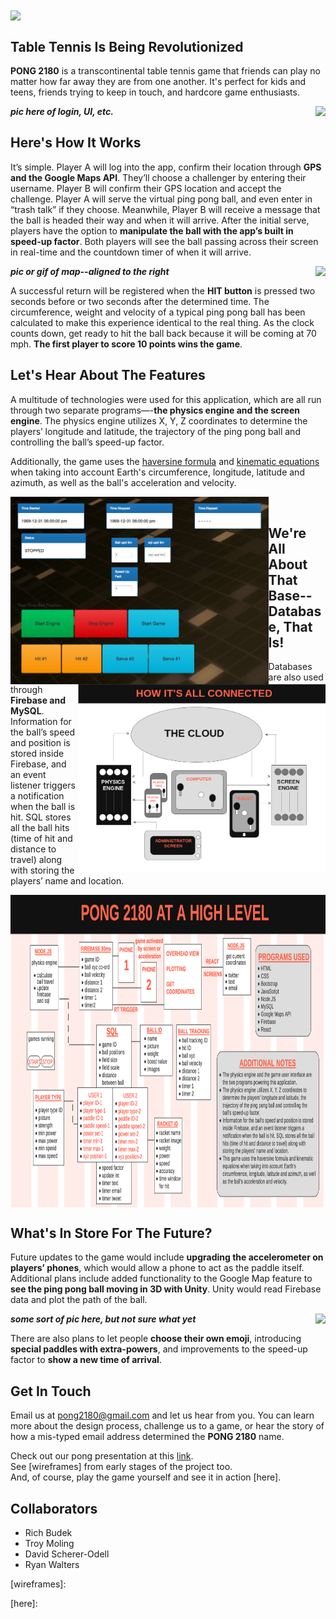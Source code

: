 <img align="center" src="client/public/images/IMAGE.png?raw=true">

## Table Tennis Is Being Revolutionized
**PONG 2180** is a transcontinental table tennis game that friends can play no matter how far away they are from one another. It's perfect for kids and teens, friends trying to keep in touch, and hardcore game enthusiasts.

***pic here of login, UI, etc.***
<img align="right" src="client/public/images/IMAGE.png?raw=true">

## Here's How It Works
It’s simple. Player A will log into the app, confirm their location through **GPS and the Google Maps API**. They’ll choose a challenger by entering their username. Player B will confirm their GPS location and accept the challenge. Player A will serve the virtual ping pong ball, and even enter in “trash talk” if they choose. Meanwhile, Player B will receive a message that the ball is headed their way and when it will arrive. After the initial serve, players have the option to **manipulate the ball with the app’s built in speed-up factor**. Both players will see the ball passing across their screen in real-time and the countdown timer of when it will arrive. 

***pic or gif of map--aligned to the right***
<img align="right" src="client/public/images/IMAGE.png?raw=true">

A successful return will be registered when the **HIT button** is pressed two seconds before or two seconds after the determined time. The circumference, weight and velocity of a typical ping pong ball has been calculated to make this experience identical to the real thing. As the clock counts down, get ready to hit the ball back because it will be coming at 70 mph. **The first player to score 10 points wins the game**.

## Let's Hear About The Features
A multitude of technologies were used for this application, which are all run through two separate programs—-**the physics engine and the screen engine**. The physics engine utilizes X, Y, Z coordinates to determine the players’ longitude and latitude, the trajectory of the ping pong ball and controlling the ball’s speed-up factor. 

Additionally, the game uses the [haversine formula] and [kinematic equations] when taking into account Earth's circumference, longitude, latitude and azimuth, as well as the ball's acceleration and velocity.

<img height="300px" align="left" src="client/public/images/physics-engine copy.png?raw=true">

<img height="300px" align="right" src="client/public/images/connection-rundown.png?raw=true">

<br>

## We're All About That Base--Database, That Is!
Databases are also used through **Firebase and MySQL**. Information for the ball’s speed and position is stored inside Firebase, and an event listener triggers a notification when the ball is hit. SQL stores all the ball hits (time of hit and distance to travel) along with storing the players’ name and location.

<img height="500px" align="center" src="client/public/images/database-structure.png?raw=true">


## What's In Store For The Future?
Future updates to the game would include **upgrading the accelerometer on players’ phones**, which would allow a phone to act as the paddle itself. Additional plans include added functionality to the Google Map feature to **see the ping pong ball moving in 3D with Unity**. Unity would read Firebase data and plot the path of the ball.

***some sort of pic here, but not sure what yet***
<img align="right" src="client/public/images/IMAGE.png?raw=true">

There are also plans to let people **choose their own emoji**, introducing **special paddles with extra-powers**, and improvements to the speed-up factor to **show a new time of arrival**.

## Get In Touch
Email us at pong2180@gmail.com and let us hear from you. You can learn more about the design process, challenge us to a game, or hear the story of how a mis-typed email address determined the **PONG 2180** name.

Check out our pong presentation at this [link].
<br>
See [wireframes] from early stages of the project too.
<br>
And, of course, play the game yourself and see it in action [here].

## Collaborators
* Rich Budek
* Troy Moling
* David Scherer-Odell
* Ryan Walters

[haversine formula]:https://en.wikipedia.org/wiki/Haversine_formula

[kinematic equations]:https://en.wikipedia.org/wiki/Kinematics_equations

[link]:https://docs.google.com/presentation/d/1cnIxrhe-o-XBPAQjk8mcZDEyiIK_g86yqckuEgQ19sY/edit?usp=sharing

[wireframes]:

[here]:






